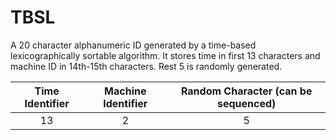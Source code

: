 # TBSL

A 20 character alphanumeric ID generated by a time-based lexicographically sortable algorithm. It stores time in first
13 characters and machine ID in 14th-15th characters. Rest 5 is randomly generated.

| Time Identifier | Machine Identifier | Random Character (can be sequenced) |
|:---------------:|:------------------:|:-----------------------------------:|
|       13        |         2          |                  5                  |

